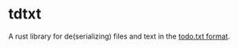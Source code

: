 # tdtxt

A rust library for de(serializing) files and text in the [todo.txt format](https://github.com/todotxt/todo.txt).
